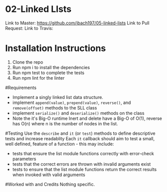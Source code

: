 # 02-Linked LIsts

Link to Master: https://github.com/jbach197/05-linked-lists
Link to Pull Request: 
Link to Travis: 

# Installation Instructions
1) Clone the repo
2) Run npm i to install the dependencies
3) Run npm test to complete the tests
4) Run npm lint for the linter

#Requirements
* Implement a singly linked list data structure.
* implement `append(value)`, `prepend(value)`, `reverse()`, and `remove(offset)` methods to the SLL class
* implement `serialize()` and `deserialize()` methods on the class
* Note the it's Big-O runtime
Inert and delete have a Big-O of O(1), reverse has O(n) where n is the number of nodes in the list.

#Testing
Use the `describe` and `it` (or `test`) methods to define descriptive tests and increase readablity
Each `it` callback should aim to test a small, well defined, feature of a function - this may include:
  * tests that ensure the list module functions correctly with error-check parameters
  * tests that the correct errors are thrown with invalid arguments exist
  * tests to ensure that the list module functions return the correct results when invoked with valid arguments


#Worked with and Credits
Nothing specific.


